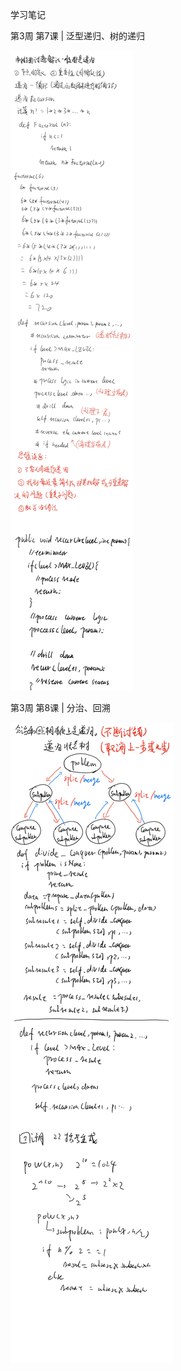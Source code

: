 学习笔记

第3周 第7课 | 泛型递归、树的递归      

![2020-07-12 154149](https://github.com/xumingze2014/algorithm011-class01/blob/master/Week_03/img/2020-07-12%20154149.jpg?raw=true)

第3周 第8课 | 分治、回溯

![2020-07-12 154149(1)](https://github.com/xumingze2014/algorithm011-class01/blob/master/Week_03/img/2020-07-12%20154149(1).jpg?raw=true)





